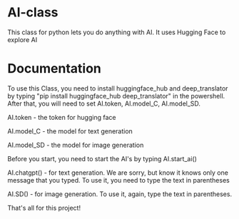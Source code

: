 # AI-class
This class for python lets you do anything with AI. It uses Hugging Face to explore AI
# Documentation
To use this Class, you need to install huggingface_hub and deep_translator by typing "pip install huggingface_hub deep_translator" in the powershell.
After that, you will need to set AI.token, AI.model_C, AI.model_SD.

AI.token -  the token for hugging face

AI.model_C - the model for text generation

AI.model_SD - the model for image generation

Before you start, you need to start the AI's by typing AI.start_ai()

AI.chatgpt() - for text generation. We are sorry, but know it knows only one message that you typed. To use it, you need to type the text in parentheses

AI.SD() - for image generation. To use it, again, type the text in parentheses.

That's all for this project!
